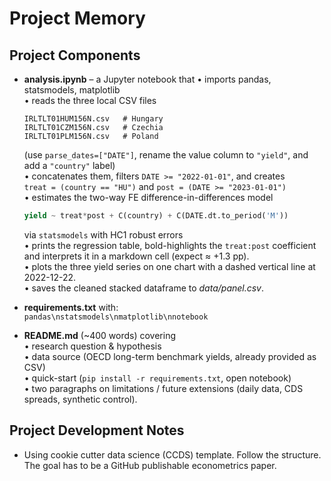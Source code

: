 # Project Memory

## Project Components
- **analysis.ipynb** – a Jupyter notebook that
  • imports pandas, statsmodels, matplotlib  
  • reads the three local CSV files  
    ```
    IRLTLT01HUM156N.csv   # Hungary
    IRLTLT01CZM156N.csv   # Czechia
    IRLTLT01PLM156N.csv   # Poland
    ```  
    (use `parse_dates=["DATE"]`, rename the value column to `"yield"`, and add a `"country"` label)  
  • concatenates them, filters `DATE >= "2022-01-01"`, and creates  
    `treat = (country == "HU")` and `post = (DATE >= "2023-01-01")`  
  • estimates the two-way FE difference-in-differences model  
    ```python
    yield ~ treat*post + C(country) + C(DATE.dt.to_period('M'))
    ```  
    via `statsmodels` with HC1 robust errors  
  • prints the regression table, bold-highlights the `treat:post` coefficient and interprets it in a markdown cell (expect ≈ +1.3 pp).  
  • plots the three yield series on one chart with a dashed vertical line at 2022-12-22.  
  • saves the cleaned stacked dataframe to *data/panel.csv*.

- **requirements.txt** with:  
  `pandas\nstatsmodels\nmatplotlib\nnotebook`

- **README.md** (~400 words) covering  
  • research question & hypothesis  
  • data source (OECD long-term benchmark yields, already provided as CSV)  
  • quick-start (`pip install -r requirements.txt`, open notebook)  
  • two paragraphs on limitations / future extensions (daily data, CDS spreads, synthetic control).

## Project Development Notes
- Using cookie cutter data science (CCDS) template. Follow the structure. The goal has to be a GitHub publishable econometrics paper.